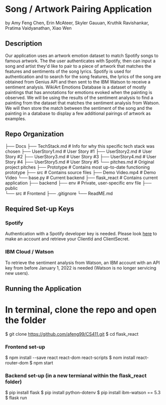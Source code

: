 # Song / Artwork Pairing Application
by Amy Feng Chen, Erin McAteer, Skyler Gauuan, Kruthik Ravishankar, Pratima Vaidyanathan, Xiao Wen

## Description
Our application uses an artwork emotion dataset to match Spotify songs to famous artwork. The the user authenticates with Spotify, then can input a song and artist they'd like to pair to a piece of artwork that matches the features and sentiments of the song lyrics. Spotify is used for authentication and to search for the song features, the lyrics of the song are obtained from Genius API and then sent to the IBM Watson to receive a sentiment analysis. WikiArt Emotions Database is a dataset of mostly paintings that has annotations for emotions evoked when the painting is observed. We will be using the results of the sentiment analysis to find a painting from the dataset that matches the sentiment analysis from Watson. We will then store the match between the sentiment of the song and the painting in a database to display a few additional pairings of artwork as examples.

## Repo Organization
├── Docs
  ├── TechStack.md          # Info for why this specific tech stack was chosen
  ├── UserStory1.md         # User Story #1
  ├── UserStory2.md         # User Story #2
  ├── UserStory3.md         # User Story #3
  ├── UserStory4.md         # User Story #4
  ├── UserStory5.md         # User Story #5
  └── pitches.md            # Original project pitches
├── Prototype               # Contains most up-to-date functioning prototype
    ├── src                 # Contains source files
    ├── Demo Video.mp4      # Demo Video
    └── base.py             # Current backend
├── flask_react             # Contains current application
    ├── backend
    ├── env                 # Private, user-specific env file
    ├── public              
    └── src                 # Frontend
├── .gitignore 
└── ReadME.md


## Required Set-up Keys
### Spotify
Authentication with a Spotify developer key is needed. Please look [here](https://developer.spotify.com/) to make an account and retrieve your ClientId and ClientSecret.

### IBM Cloud / Watson
To retrieve the sentiment analysis from Watson, an IBM account with an API key from before January 1, 2022 is needed (Watson is no longer servicing new users). 

## Running the Application
# In terminal, clone the repo and open the folder
$ git clone https://github.com/afeng99/CS411.git
$ cd flask_react

### Frontend set-up
$ npm install --save react react-dom react-scripts
$ nom install react-router-dom
$ npm start

### Backend set-up (in a new termianal within the flask_react folder)
$ pip install flask
$ pip install python-dotenv
$ pip install ibm-watson == 5.3
$ flask run
